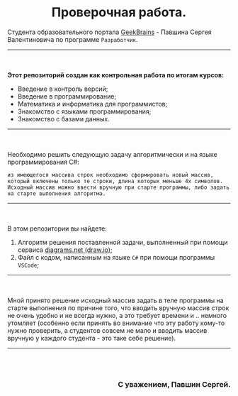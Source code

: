 <h1 align="center">Проверочная работа.</h1>

Студента образовательного портала [GeekBrains][1] - Павшина Сергея Валентиновича по программе `Разработчик`.
***
<br></br>
**Этот репозиторий создан как контрольная работа по итогам курсов:**
* Введение в контроль версий;
* Введение в программирование;
* Математика и информатика для программистов;
* Знакомство с языками программирования;
* Знакомство с базами данных.
***
<br></br>
Необходимо решить следующую задачу алгоритмически и на языке программирования С#:

    из имеющегося массива строк необходимо сформировать новый массив, который включены только те строки, длина которых меньше 4х символов. Исходный массив можно ввести вручную при старте программы, либо задать на старте выполнения алгоритма.
***
<br></br>
В этом репозитории вы найдете:
1. Алгоритм решения поставленной задачи, выполненный при помощи сервиса [diagrams.net (draw.io)][2];
2. Файл с кодом, написанным на языке `C#` при помощи программы `VSCode`;
***
<br></br>
Мной принято решение исходный массив задать в теле программы на старте выполнения по причине того, что вводить вручную массив строк не очень удобно и не всегда нужно, а это требует времени и .. немного утомляет (особенно если принять во внимание что эту работу кому-то нужно проверить, а студентов совсем не мало и вводить массив вручную у каждого студента - это таке себе решение). 
***
<br></br>
<h3 align="right">С уважением, Павшин Сергей.</h3>



[1]: https://gb.ru/             "Образовательный портал - GeekBrains"
[2]: https://app.diagrams.net/  "Сервис построения диаграмм - Draw.io"